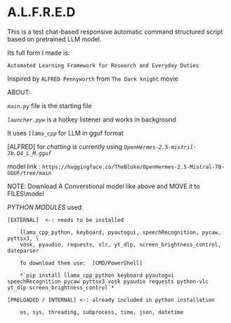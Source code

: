 # A.L.F.R.E.D
This is a test chat-based responsive automatic command structured script based on pretrained LLM model.


Its full form I made is:
    
    Automated Learning Framework for Research and Everyday Duties


Inspired by `ALFRED Pennyworth` from `The Dark knight` movie


ABOUT:

*`main.py`* file is the starting file

*`launcher.pyw`* is a hotkey listener and works in background

It uses *`llama_cpp`* for LLM in gguf format


[ALFRED] for _chatting_ is currently using *`OpenHermes-2.5-mistril-7b.Q4_L_M.gguf`*

model link : `https://huggingface.co/TheBloke/OpenHermes-2.5-Mistral-7B-GGUF/tree/main`

NOTE: Download A Converstional model like above and MOVE it to FILES\model




*PYTHON MODULES* used:

    [EXTERNAL]  <-: needs to be installed
        
        llama_cpp_python, keyboard, pyautogui, speechRecognition, pycaw, pyttsx3, \
        vosk, pyaudio, requests, vlc, yt_dlp, screen_brightness_control, dateparser

        To download them use:  [CMD/PowerShell]

        *`pip install llama_cpp_python keyboard pyautogui speechRecognition pycaw pyttsx3 vosk pyaudio requests python-vlc yt_dlp screen_brightness_control`*

    [PRELOADED / INTERNAL] <-: already included in python installation

        os, sys, threading, subprocess, time, json, datetime
